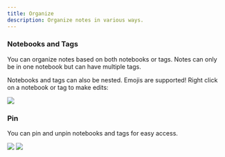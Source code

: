 ```yaml
---
title: Organize
description: Organize notes in various ways.
---
```


### Notebooks and Tags

You can organize notes based on both notebooks or tags. Notes can only be in one notebook but can have multiple tags. 

Notebooks and tags can also be nested. Emojis are supported! Right click on a notebook or tag to make edits:

![](/images/notebooks-edit.png)

### Pin

You can pin and unpin notebooks and tags for easy access.

![](/images/pin.png)
![](/images/pin-unpin.png)

